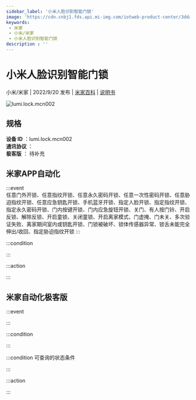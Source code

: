 ```yaml
---
sidebar_label: '小米人脸识别智能门锁'
image: 'https://cdn.cnbj1.fds.api.mi-img.com/iotweb-product-center/3ddaa31f4802e00bdb733a5751c90b80_1657782725755.png?GalaxyAccessKeyId=AKVGLQWBOVIRQ3XLEW&Expires=9223372036854775807&Signature=ez+5Nkcb1XHUmMiBU+ldYDJ4PEo='
keywords: 
 - 米家
 - 小米/米家
 - 小米人脸识别智能门锁
description : ''
---
```

# 小米人脸识别智能门锁

小米/米家 | 2022/9/20 发布 | [米家百科](https://home.mi.com/webapp/content/baike/product/index.html?model=lumi.lock.mcn002) | [说明书](https://home.mi.com/views/introduction.html?model=lumi.lock.mcn002&region=cn)

![lumi.lock.mcn002](https://cdn.cnbj1.fds.api.mi-img.com/iotweb-product-center/3ddaa31f4802e00bdb733a5751c90b80_1657782725755.png?GalaxyAccessKeyId=AKVGLQWBOVIRQ3XLEW&Expires=9223372036854775807&Signature=ez+5Nkcb1XHUmMiBU+ldYDJ4PEo=)

## 规格  
> 
**设备 ID** ：lumi.lock.mcn002  
**通讯协议** ：  
**极客版**  ： 待补充 


## 米家APP自动化  

:::event  
任意门外开锁、任意指纹开锁、任意永久密码开锁、任意一次性密码开锁、任意胁迫指纹开锁、任意应急钥匙开锁、手机蓝牙开锁、指定人脸开锁、指定指纹开锁、指定永久密码开锁、门内按键开锁、门内应急旋钮开锁、关门、有人按门铃、开启反锁、解除反锁、开启童锁、关闭童锁、开启离家模式、门虚掩、门未关、多次验证失败、离家期间室内或钥匙开锁、门锁被破坏、锁体传感器异常、锁舌未能完全伸出/收回、指定胁迫指纹开锁
:::

:::condition  

:::

:::action   

:::

## 米家自动化极客版  

:::event  

:::

:::condition  

:::

:::condition 可查询的状态条件  

:::

:::action  

:::

        
